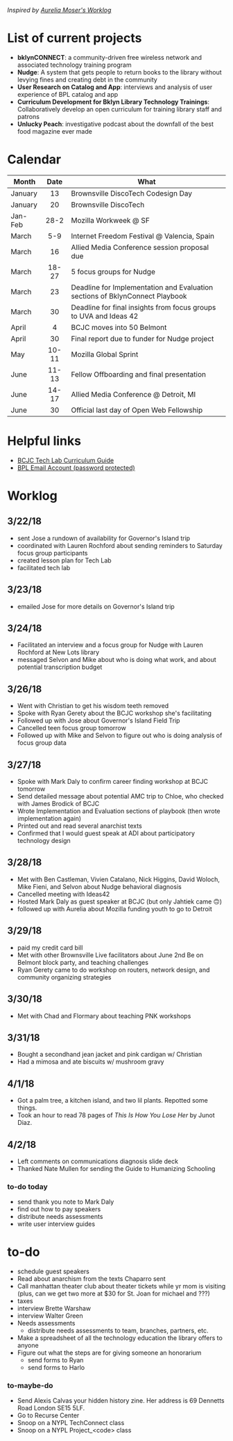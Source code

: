 _Inspired by [Aurelia Moser's Worklog](https://github.com/auremoser/mozsci/blob/master/log/worklog.md)_

# List of current projects 
- **bklynCONNECT**: a community-driven free wireless network and associated technology training program
- **Nudge**: A system that gets people to return books to the library without levying fines and creating debt in the community
- **User Research on Catalog and App**: interviews and analysis of user experience of BPL catalog and app
- **Curriculum Development for Bklyn Library Technology Trainings**: Collaboratively develop an open curriculum for training library staff and patrons
- **Unlucky Peach**: investigative podcast about the downfall of the best food magazine ever made

# Calendar
| Month		| Date 	| What |
| --------- | :---: | -----|
| January 	| 13	| Brownsville DiscoTech Codesign Day |
| January	| 20	| Brownsville DiscoTech |
| Jan-Feb	| 28-2	| Mozilla Workweek @ SF |
| March		| 5-9	| Internet Freedom Festival @ Valencia, Spain |
| March 	| 16	| Allied Media Conference session proposal due |
| March		| 18-27	| 5 focus groups for Nudge |
| March		| 23	| Deadline for Implementation and Evaluation sections of BklynConnect Playbook |
| March		| 30	| Deadline for final insights from focus groups to UVA and Ideas 42 |
| April		| 4		| BCJC moves into 50 Belmont |
| April		| 30	| Final report due to funder for Nudge project |
| May		| 10-11	| Mozilla Global Sprint |
| June		| 11-13	| Fellow Offboarding and final presentation |
| June		| 14-17	| Allied Media Conference @ Detroit, MI |
| June		| 30	| Official last day of Open Web Fellowship |

# Helpful links
- [BCJC Tech Lab Curriculum Guide](https://docs.google.com/document/d/1sZLhq8VYMmUQGTuuZ0I7k-LEnMXuVUUwcUOOeXRQPus/edit?usp=sharing)
- [BPL Email Account (password protected)](https://owa.bklynlibrary.org/owa/#)

# Worklog

## 3/22/18
- sent Jose a rundown of availability for Governor's Island trip
- coordinated with Lauren Rochford about sending reminders to Saturday focus group participants
- created lesson plan for Tech Lab
- facilitated tech lab

## 3/23/18
- emailed Jose for more details on Governor's Island trip

## 3/24/18
- Facilitated an interview and a focus group for Nudge with Lauren Rochford at New Lots library
- messaged Selvon and Mike about who is doing what work, and about potential transcription budget

## 3/26/18
- Went with Christian to get his wisdom teeth removed
- Spoke with Ryan Gerety about the BCJC workshop she's facilitating
- Followed up with Jose about Governor's Island Field Trip
- Cancelled teen focus group tomorrow
- Followed up with Mike and Selvon to figure out who is doing analysis of focus group data

## 3/27/18
- Spoke with Mark Daly to confirm career finding workshop at BCJC tomorrow
- Send detailed message about potential AMC trip to Chloe, who checked with James Brodick of BCJC
- Wrote Implementation and Evaluation sections of playbook (then wrote implementation again)
- Printed out and read several anarchist texts
- Confirmed that I would guest speak at ADI about participatory technology design

## 3/28/18
- Met with Ben Castleman, Vivien Catalano, Nick Higgins, David Woloch, Mike Fieni, and Selvon about Nudge behavioral diagnosis
- Cancelled meeting with Ideas42
- Hosted Mark Daly as guest speaker at BCJC (but only Jahtiek came 🙃)
- followed up with Aurelia about Mozilla funding youth to go to Detroit

## 3/29/18
- paid my credit card bill
- Met with other Brownsville Live facilitators about June 2nd Be on Belmont block party, and teaching challenges
- Ryan Gerety came to do workshop on routers, network design, and community organizing strategies

## 3/30/18
- Met with Chad and Flormary about teaching PNK workshops

## 3/31/18
- Bought a secondhand jean jacket and pink cardigan w/ Christian
- Had a mimosa and ate biscuits w/ mushroom gravy

## 4/1/18
- Got a palm tree, a kitchen island, and two lil plants. Repotted some things.
- Took an hour to read 78 pages of *This Is How You Lose Her* by Junot Diaz.

## 4/2/18
- Left comments on communications diagnosis slide deck
- Thanked Nate Mullen for sending the Guide to Humanizing Schooling

### to-do today
- send thank you note to Mark Daly
- find out how to pay speakers
- distribute needs assessments
- write user interview guides

# to-do
- schedule guest speakers
- Read about anarchism from the texts Chaparro sent
- Call manhattan theater club about theater tickets while yr mom is visiting (plus, can we get two more at $30 for St. Joan for michael and ???)
- taxes
- interview Brette Warshaw
- interview Walter Green
- Needs assessments
	- distribute needs assessments to team, branches, partners, etc.
- Make a spreadsheet of all the technology education the library offers to anyone
- Figure out what the steps are for giving someone an honorarium
	- send forms to Ryan
	- send forms to Harlo

### to-maybe-do
- Send Alexis Calvas your hidden history zine. Her address is 69 Dennetts Road London SE15 5LF. 
- Go to Recurse Center
- Snoop on a NYPL TechConnect class
- Snoop on a NYPL Project_\<code\> class
